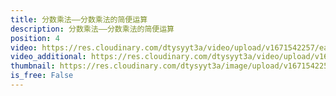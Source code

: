 ```yaml
---
title: 分数乘法——分数乘法的简便运算
description: 分数乘法——分数乘法的简便运算
position: 4
video: https://res.cloudinary.com/dtysyyt3a/video/upload/v1671542257/easymath/6年级上/01单元分数乘法/duyf3n6ugg3utpvdxmpz.mp4
video_additional: https://res.cloudinary.com/dtysyyt3a/video/upload/v1671542300/easymath/6年级上/01单元分数乘法/每课一题的解答视频/qa7viudnl1gp7dxvnled.mp4
thumbnail: https://res.cloudinary.com/dtysyyt3a/image/upload/v1671542259/easymath/6年级上/01单元分数乘法/fksxdby14747fsnn0lhs.png
is_free: False
---
```

